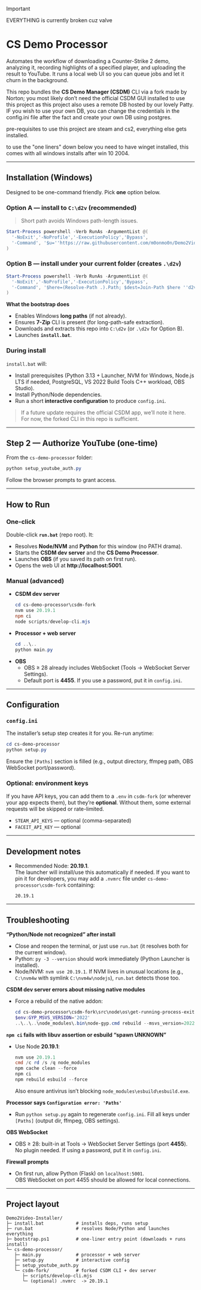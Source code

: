 > [!IMPORTANT]
> EVERYTHING is currently broken cuz valve

# CS Demo Processor

Automates the workflow of downloading a Counter-Strike 2 demo, analyzing it, recording highlights of a specified player, and uploading the result to YouTube. It runs a local web UI so you can queue jobs and let it churn in the background.

This repo bundles the **CS Demo Manager (CSDM)** CLI via a fork made by Norton; you most likely don’t need the official CSDM GUI installed to use this project as this project also uses a remote DB hosted by our lovely Patty.
IF you wish to use your own DB, you can change the credentials in the config.ini file after the fact and create your own DB using postgres.


pre-requisites to use this project are steam and cs2, everything else gets installed.

to use the "one liners" down below you need to have winget installed, this comes with all windows installs after win 10 2004.

---

## Installation (Windows)

Designed to be one-command friendly. Pick **one** option below.

### Option A — install to `C:\d2v` (recommended)
> Short path avoids Windows path-length issues.
```powershell
Start-Process powershell -Verb RunAs -ArgumentList @(
  '-NoExit','-NoProfile','-ExecutionPolicy','Bypass',
  '-Command', '$u=''https://raw.githubusercontent.com/m0onmo0n/Demo2Video-Installer/main/bootstrap.ps1''; $p=Join-Path $env:TEMP ''d2v_bootstrap.ps1''; curl.exe -L $u -o $p; & $p'
)

```

### Option B — install under your current folder (creates `.\d2v`)
```powershell
Start-Process powershell -Verb RunAs -ArgumentList @(
  '-NoExit','-NoProfile','-ExecutionPolicy','Bypass',
  '-Command', '$here=(Resolve-Path .).Path; $dest=Join-Path $here ''d2v''; $u=''https://raw.githubusercontent.com/m0onmo0n/Demo2Video-Installer/main/bootstrap.ps1''; $p=Join-Path $env:TEMP ''d2v_bootstrap.ps1''; curl.exe -L $u -o $p; & $p -DestRoot $dest'
)

```

**What the bootstrap does**
- Enables Windows **long paths** (if not already).
- Ensures **7-Zip** CLI is present (for long-path-safe extraction).
- Downloads and extracts this repo into `C:\d2v` (or `.\d2v` for Option B).
- Launches **`install.bat`**.

### During install
`install.bat` will:
- Install prerequisites (Python 3.13 + Launcher, NVM for Windows, Node.js LTS if needed, PostgreSQL, VS 2022 Build Tools C++ workload, OBS Studio).
- Install Python/Node dependencies.
- Run a short **interactive configuration** to produce `config.ini`.

> If a future update requires the official CSDM app, we’ll note it here. For now, the forked CLI in this repo is sufficient.

---

## Step 2 — Authorize YouTube (one-time)
From the `cs-demo-processor` folder:
```powershell
python setup_youtube_auth.py
```
Follow the browser prompts to grant access.

---

## How to Run

### One-click
Double-click **`run.bat`** (repo root). It:
- Resolves **Node/NVM** and **Python** for this window (no PATH drama).
- Starts the **CSDM dev server** and the **CS Demo Processor**.
- Launches **OBS** (if you saved its path on first run).
- Opens the web UI at **http://localhost:5001**.

### Manual (advanced)
- **CSDM dev server**
  ```powershell
  cd cs-demo-processor\csdm-fork
  nvm use 20.19.1
  npm ci
  node scripts/develop-cli.mjs
  ```
- **Processor + web server**
  ```powershell
  cd ..\..
  python main.py
  ```
- **OBS**
  - OBS ≥ 28 already includes WebSocket (Tools → WebSocket Server Settings).
  - Default port is **4455**. If you use a password, put it in `config.ini`.

---

## Configuration

### `config.ini`
The installer’s setup step creates it for you. Re-run anytime:
```powershell
cd cs-demo-processor
python setup.py
```
Ensure the `[Paths]` section is filled (e.g., output directory, ffmpeg path, OBS WebSocket port/password).

### Optional: environment keys
If you have API keys, you can add them to a `.env` in `csdm-fork` (or wherever your app expects them), but they’re **optional**. Without them, some external requests will be skipped or rate-limited.
- `STEAM_API_KEYS` — optional (comma-separated)
- `FACEIT_API_KEY` — optional

---

## Development notes

- Recommended Node: **20.19.1**.  
  The launcher will install/use this automatically if needed. If you want to pin it for developers, you may add a `.nvmrc` file under `cs-demo-processor\csdm-fork` containing:
  ```
  20.19.1
  ```

---

## Troubleshooting

**“Python/Node not recognized” after install**
- Close and reopen the terminal, or just use `run.bat` (it resolves both for the current window).
- Python: `py -3 --version` should work immediately (Python Launcher is installed).
- Node/NVM: `nvm use 20.19.1`. If NVM lives in unusual locations (e.g., `C:\nvm4w` with symlink `C:\nvm4w\nodejs`), `run.bat` detects those too.

**CSDM dev server errors about missing native modules**
- Force a rebuild of the native addon:
  ```powershell
  cd cs-demo-processor\csdm-fork\src\node\os\get-running-process-exit-code
  $env:GYP_MSVS_VERSION='2022'
  ..\..\..\node_modules\.bin\node-gyp.cmd rebuild --msvs_version=2022
  ```

**`npm ci` fails with libuv assertion or esbuild “spawn UNKNOWN”**
- Use Node **20.19.1**:
  ```powershell
  nvm use 20.19.1
  cmd /c rd /s /q node_modules
  npm cache clean --force
  npm ci
  npm rebuild esbuild --force
  ```
  Also ensure antivirus isn’t blocking `node_modules\esbuild\esbuild.exe`.

**Processor says `Configuration error: 'Paths'`**
- Run `python setup.py` again to regenerate `config.ini`. Fill all keys under `[Paths]` (output dir, ffmpeg, OBS settings).

**OBS WebSocket**
- OBS ≥ 28: built-in at Tools → WebSocket Server Settings (port **4455**).  
  No plugin needed. If using a password, put it in `config.ini`.

**Firewall prompts**
- On first run, allow Python (Flask) on `localhost:5001`.  
  OBS WebSocket on port 4455 should be allowed for local connections.

---

## Project layout
```
Demo2Video-Installer/
├─ install.bat            # installs deps, runs setup
├─ run.bat                # resolves Node/Python and launches everything
├─ bootstrap.ps1          # one-liner entry point (downloads + runs install)
└─ cs-demo-processor/
   ├─ main.py             # processor + web server
   ├─ setup.py            # interactive config
   ├─ setup_youtube_auth.py
   └─ csdm-fork/          # forked CSDM CLI + dev server
      ├─ scripts/develop-cli.mjs
      └─ (optional) .nvmrc  -> 20.19.1
```
